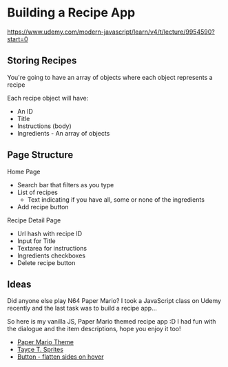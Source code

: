 
# Building a Recipe App

https://www.udemy.com/modern-javascript/learn/v4/t/lecture/9954590?start=0

## Storing Recipes
You're going to have an array of objects where each object represents a recipe

Each recipe object will have:
* An ID
* Title
* Instructions (body)
* Ingredients - An array of objects

## Page Structure

Home Page
* Search bar that filters as you type
* List of recipes
    * Text indicating if you have all, some or none of the ingredients
* Add recipe button

Recipe Detail Page
* Url hash with recipe ID
* Input for Title
* Textarea for instructions
* Ingredients checkboxes
* Delete recipe button

## Ideas

Did anyone else play N64 Paper Mario? I took a JavaScript class on Udemy recently and the last task was to build a recipe app...

So here is my vanilla JS, Paper Mario themed recipe app :D I had fun with the dialogue and the item descriptions, hope you enjoy it too!

* [Paper Mario Theme](https://www.mariowiki.com/List_of_Tayce_T._recipes)
* [Tayce T. Sprites](https://www.spriters-resource.com/fullview/106157/)
* [Button - flatten sides on hover](https://codepen.io/ashleynolan/pen/djpCG)